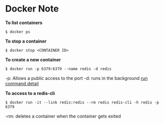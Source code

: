 # Docker Note

**To list containers**
```
$ docker ps 
```

**To stop a container**
```
$ docker stop <CONTAINER ID>
```

**To create a new container**
```
$ docker run -p 6379:6379 --name redis -d redis
```
-p: Allows a public access to the port
-d: runs in the background
[run command detail](https://docs.docker.com/engine/reference/commandline/run/)

**To access to a redis-cli**
```
$ docker run -it --link redis:redis --rm redis redis-cli -h redis -p 6379
```
-rm: deletes a container when the container gets exited
